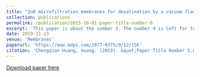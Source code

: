 ```yaml
---
title: "ZnO microfiltration membranes for desalination by a vacuum flow-through evaporation method"
collection: publications
permalink: /publication/2015-10-01-paper-title-number-6
excerpt: 'This paper is about the number 3. The number 4 is left for future work.'
date: 2019-11-23
venue: 'Membranes'
paperurl: 'https://www.mdpi.com/2077-0375/9/12/156'
citation: 'Chengqian Huang, Huang. (2019). &quot;Paper Title Number 3.&quot; <i>Journal 1</i>. 1(3).'
---
```


[Download paper here](https://www.mdpi.com/2077-0375/9/12/156)

